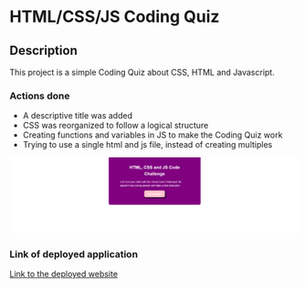 # HTML/CSS/JS Coding Quiz

## Description

This project is a simple Coding Quiz about CSS, HTML and Javascript.

### Actions done
* A descriptive title was added
* CSS was reorganized to follow a logical structure
* Creating functions and variables in JS to make the Coding Quiz work
* Trying to use a single html and js file, instead of creating multiples

![screenshot of index.html](./assets/images/Cattura.PNG)

### Link of deployed application
[Link to the deployed website](https://purplelume.github.io/Coding-quiz/)